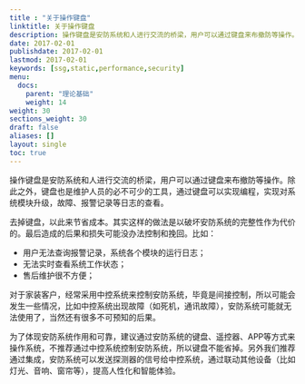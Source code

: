 ```yaml
---
title : "关于操作键盘"
linktitle: 关于操作键盘
description: 操作键盘是安防系统和人进行交流的桥梁，用户可以通过键盘来布撤防等操作。除此之外，键盘也是维护人员的必不可少的工具，通过键盘可以实现编程，实现对系统模块升级，故障、报警记录等日志的查看。
date: 2017-02-01
publishdate: 2017-02-01
lastmod: 2017-02-01
keywords: [ssg,static,performance,security]
menu:
  docs:
    parent: "理论基础"
    weight: 14
weight: 30
sections_weight: 30
draft: false
aliases: []
layout: single
toc: true
---
```


操作键盘是安防系统和人进行交流的桥梁，用户可以通过键盘来布撤防等操作。除此之外，键盘也是维护人员的必不可少的工具，通过键盘可以实现编程，实现对系统模块升级，故障、报警记录等日志的查看。

去掉键盘，以此来节省成本。其实这样的做法是以破坏安防系统的完整性作为代价的。最后造成的后果和损失可能没办法控制和挽回。比如：

- 用户无法查询报警记录，系统各个模块的运行日志；
- 无法实时查看系统工作状态；
- 售后维护很不方便；

对于家装客户，经常采用中控系统来控制安防系统，毕竟是间接控制，所以可能会发生一些情况，比如中控系统出现故障（如死机，通讯故障），安防系统可能就无法使用了，当然还有很多不可预知的后果。

为了体现安防系统作用和可靠，建议通过安防系统的键盘、遥控器、APP等方式来操作系统，不推荐通过中控系统控制安防系统，所以键盘不能省掉。另外我们推荐通过集成，安防系统可以发送探测器的信号给中控系统，通过联动其他设备（比如灯光、音响、窗帘等），提高人性化和智能体验。
